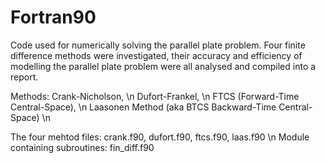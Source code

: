 # Fortran90
Code used for numerically solving the parallel plate problem. Four finite difference methods were investigated, their accuracy and efficiency of modelling the parallel plate problem were all analysed and compiled into a report.

Methods:
Crank-Nicholson, \n
Dufort-Frankel, \n
FTCS (Forward-Time Central-Space), \n
Laasonen Method (aka BTCS Backward-Time Central-Space) \n


The four mehtod files: crank.f90, dufort.f90, ftcs.f90, laas.f90 \n
Module containing subroutines: fin_diff.f90
